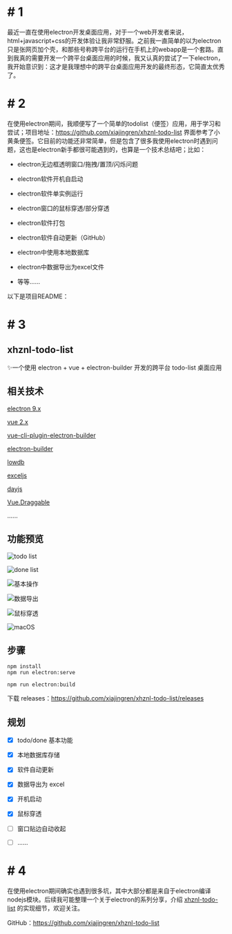 # # 1

最近一直在使用electron开发桌面应用，对于一个web开发者来说，html+javascript+css的开发体验让我非常舒服。之前我一直简单的以为electron只是张网页加个壳，和那些号称跨平台的运行在手机上的webapp是一个套路。直到我真的需要开发一个跨平台桌面应用的时候，我又认真的尝试了一下electron，我开始意识到：这才是我理想中的跨平台桌面应用开发的最终形态，它简直太优秀了。



# # 2

在使用electron期间，我顺便写了一个简单的todolist（便签）应用，用于学习和尝试；项目地址：https://github.com/xiajingren/xhznl-todo-list 界面参考了小黄条便签。它目前的功能还非常简单，但是包含了很多我使用electron时遇到问题，这也是electron新手都很可能遇到的，也算是一个技术总结吧；比如：

- electron无边框透明窗口/拖拽/置顶/闪烁问题

- electron软件开机自启动
- electron软件单实例运行
- electron窗口的鼠标穿透/部分穿透

- electron软件打包
- electron软件自动更新（GitHub）
- electron中使用本地数据库
- electron中数据导出为excel文件
- 等等......



以下是项目README：



# # 3

## **xhznl-todo-list**

:sparkles:一个使用 electron + vue + electron-builder 开发的跨平台 todo-list 桌面应用

## 相关技术

[electron 9.x](https://github.com/electron/electron)

[vue 2.x](https://github.com/vuejs/vue)

[vue-cli-plugin-electron-builder](https://github.com/nklayman/vue-cli-plugin-electron-builder)

[electron-builder](https://github.com/electron-userland/electron-builder)

[lowdb](https://github.com/typicode/lowdb)

[exceljs](https://github.com/exceljs/exceljs)

[dayjs](https://github.com/iamkun/dayjs)

[Vue.Draggable](https://github.com/SortableJS/Vue.Draggable)

......

## 功能预览

![todo list](https://img2020.cnblogs.com/blog/610959/202011/610959-20201119112545824-2097582470.png)

![done list](https://img2020.cnblogs.com/blog/610959/202011/610959-20201119112713397-538446110.png)

![基本操作](https://img2020.cnblogs.com/blog/610959/202011/610959-20201119112735298-1299088400.gif)

![数据导出](https://img2020.cnblogs.com/blog/610959/202011/610959-20201119115050149-1015064685.gif)

![鼠标穿透](https://img2020.cnblogs.com/blog/610959/202011/610959-20201119133816637-1160146572.gif)

![macOS](https://img2020.cnblogs.com/blog/610959/202011/610959-20201119120029136-279684705.png)

## 步骤

```
npm install
npm run electron:serve

npm run electron:build
```

下载 releases：https://github.com/xiajingren/xhznl-todo-list/releases

## 规划

- [x] todo/done 基本功能
- [x] 本地数据库存储
- [x] 软件自动更新
- [x] 数据导出为 excel
- [x] 开机启动
- [x] 鼠标穿透
- [ ] 窗口贴边自动收起
- [ ] ......




# # 4

在使用electron期间确实也遇到很多坑，其中大部分都是来自于electron编译nodejs模块。后续我可能整理一个关于electron的系列分享，介绍 [xhznl-todo-list](https://github.com/xiajingren/xhznl-todo-list) 的实现细节，欢迎关注。

GitHub：https://github.com/xiajingren/xhznl-todo-list 



